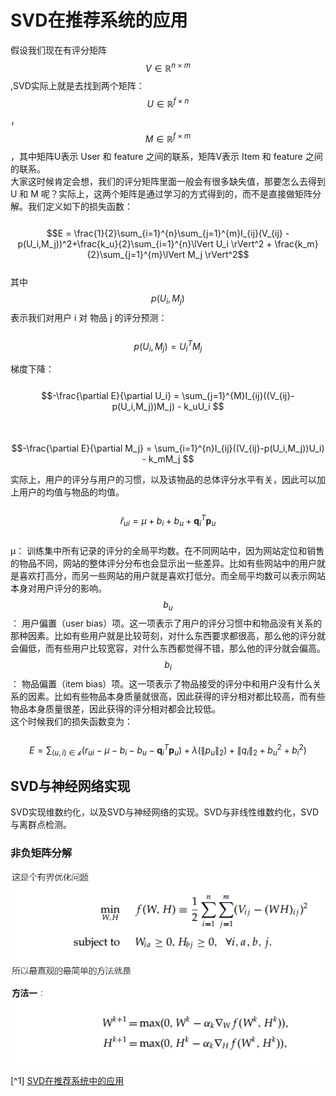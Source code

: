 # SVD在推荐系统的应用

假设我们现在有评分矩阵$$V \in \mathbb{R}^{n \times m}$$,SVD实际上就是去找到两个矩阵：$$U \in \mathbb{R}^{f \times n}$$，$$M \in \mathbb{R}^{f \times m}$$，其中矩阵U表示 User 和 feature 之间的联系，矩阵V表示 Item 和 feature 之间的联系。  
大家这时候肯定会想，我们的评分矩阵里面一般会有很多缺失值，那要怎么去得到 U 和 M 呢？实际上，这两个矩阵是通过学习的方式得到的，而不是直接做矩阵分解。我们定义如下的损失函数：  
  $$E = \frac{1}{2}\sum_{i=1}^{n}\sum_{j=1}^{m}I_{ij}(V_{ij} - p(U_i,M_j))^2+\frac{k_u}{2}\sum_{i=1}^{n}\lVert U_i \rVert^2 + \frac{k_m}{2}\sum_{j=1}^{m}\lVert M_j \rVert^2$$  
其中 $$p(U_i,M_j)$$ 表示我们对用户 i 对 物品 j 的评分预测：  
  $$p(U_i,M_j) = U_i^TM_j$$

梯度下降：  
  $$-\frac{\partial E}{\partial U_i} = \sum_{j=1}^{M}I_{ij}((V_{ij}-p(U_i,M_j))M_j) - k_uU_i $$  
  $$-\frac{\partial E}{\partial M_j} = \sum_{i=1}^{n}I_{ij}((V_{ij}-p(U_i,M_j))U_i) - k_mM_j $$

实际上，用户的评分与用户的习惯，以及该物品的总体评分水平有关，因此可以加上用户的均值与物品的均值。  
  $$\hat{r}_{ui} = \mu + b_i + b_u + \mathbf{q}_i^T\mathbf{p}_u $$  
μ： 训练集中所有记录的评分的全局平均数。在不同网站中，因为网站定位和销售的物品不同，网站的整体评分分布也会显示出一些差异。比如有些网站中的用户就是喜欢打高分，而另一些网站的用户就是喜欢打低分。而全局平均数可以表示网站本身对用户评分的影响。  
$$b_u$$： 用户偏置（user bias）项。这一项表示了用户的评分习惯中和物品没有关系的那种因素。比如有些用户就是比较苛刻，对什么东西要求都很高，那么他的评分就会偏低，而有些用户比较宽容，对什么东西都觉得不错，那么他的评分就会偏高。  
$$b_i$$： 物品偏置（item bias）项。这一项表示了物品接受的评分中和用户没有什么关系的因素。比如有些物品本身质量就很高，因此获得的评分相对都比较高，而有些物品本身质量很差，因此获得的评分相对都会比较低。  
这个时候我们的损失函数变为：  
  $$E = \sum_{(u,i)\in \mathcal{k}}(r_{ui}-\mu - b_i - b_u - \mathbf{q}_i^T\mathbf{p}_u) + \lambda (\lVert p_u \rVert_2) + \lVert q_i \rVert_2 + b_u^2 + b_i^2) $$

## SVD与神经网络实现

SVD实现维数约化，以及SVD与神经网络的实现。SVD与非线性维数约化，SVD与离群点检测。

### 非负矩阵分解

![](/assets/NMF.png)



[^1] [SVD在推荐系统中的应用](http://charleshm.github.io/2016/03/SVD-Recommendation-System/)

